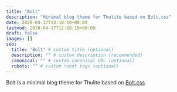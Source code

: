 ```yaml
---
title: "Bolt"
description: "Minimal blog theme for Thulite based on Bolt.css"
date: 2020-04-17T12:18:10+00:00
lastmod: 2020-04-17T12:18:10+00:00
draft: false
images: []
seo:
  title: "Bolt" # custom title (optional)
  description: "" # custom description (recommended)
  canonical: "" # custom canonical URL (optional)
  robots: "" # custom robot tags (optional)
---
```


Bolt is a minimal blog theme for Thulite based on [Bolt.css](https://boltcss.com/).
